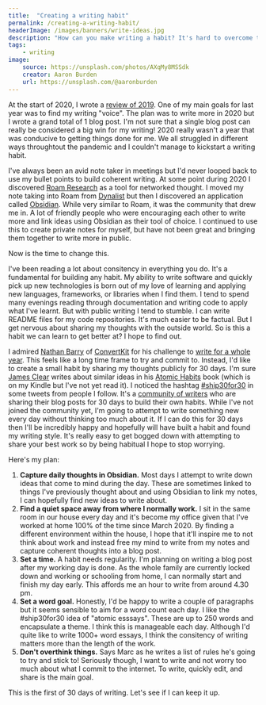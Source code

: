 ```yaml
---
title:  "Creating a writing habit"
permalink: /creating-a-writing-habit/
headerImage: /images/banners/write-ideas.jpg
description: "How can you make writing a habit? It's hard to overcome the fear of writing but by making it habitual, it should become easier. I hope to make 2021 my year of writing. Read more."
tags:
    - writing
image:
    source: https://unsplash.com/photos/AXqMy8MSSdk
    creator: Aaron Burden
    url: https://unsplash.com/@aaronburden
---
```


At the start of 2020, I wrote a [review of 2019](/2019-personal-retrospective). One of my main goals for last year was to find my writing "voice". The plan was to write more in 2020 but I wrote a grand total of 1 blog post. I'm not sure that a single blog post can really be considered a big win for my writing! 2020 really wasn't a year that was conducive to getting things done for me. We all struggled in different ways throughtout the pandemic and I couldn't manage to kickstart a writing habit.

I've always been an avid note taker in meetings but I'd never looped back to use my bullet points to build coherent writing. At some point during 2020 I discovered [Roam Research](https://roamresearch.com/) as a tool for networked thought. I moved my note taking into Roam from [Dynalist](https://dynalist.io/) but then I discovered an application called [Obsidian](https://obsidian.md/). While very similar to Roam, it was the community that drew me in. A lot of friendly people who were encouraging each other to write more and link ideas using Obsidian as their tool of choice. I continued to use this to create private notes for myself, but have not been great and bringing them together to write more in public.

Now is the time to change this.

I've been reading a lot about consitency in everything you do. It's a fundamental for building any habit. My ability to write software and quickly pick up new technologies is born out of my love of learning and applying new languages, frameworks, or libraries when I find them. I tend to spend many evenings reading through documentation and writing code to apply what I've learnt. But with public writing I tend to stumble. I can write README files for my code repositories. It's much easier to be factual. But I get nervous about sharing my thoughts with the outside world. So is this a habit we can learn to get better at? I hope to find out.

I admired [Nathan Barry](https://nathanbarry.com/) of [ConvertKit](https://convertkit.com/) for his challenge to [write for a whole year](https://nathanbarry.com/365/). This feels like a long time frame to try and commit to. Instead, I'd like to create a small habit by sharing my thoughts publicly for 30 days. I'm sure [James Clear](https://jamesclear.com/) writes about similar ideas in his [Atomic Habits](https://jamesclear.com/atomic-habits) book (which is on my Kindle but I've not yet read it). I noticed the hashtag [#ship30for30](https://twitter.com/search?q=ship30for30) in some tweets from people I follow. It's a [community of writers](https://ship30for30.com/) who are sharing their blog posts for 30 days to build their own habits. While I've not joined the community yet, I'm going to attempt to write something new every day without thinking too much about it. If I can do this for 30 days then I'll be incredibly happy and hopefully will have built a habit and found my writing style. It's really easy to get bogged down with attempting to share your best work so by being habitual I hope to stop worrying.

Here's my plan:

1. **Capture daily thoughts in Obsidian.** Most days I attempt to write down ideas that come to mind during the day. These are sometimes linked to things I've previously thought about and using Obsidian to link my notes, I can hopefully find new ideas to write about.
1. **Find a quiet space away from where I normally work.** I sit in the same room in our house every day and it's become my office given that I've worked at home 100% of the time since March 2020. By finding a different environment within the house, I hope that it'll inspire me to not think about work and instead free my mind to write from my notes and capture coherent thoughts into a blog post.
1. **Set a time.** A habit needs regularity. I'm planning on writing a blog post after my working day is done. As the whole family are currently locked down and working or schooling from home, I can normally start and finish my day early. This affords me an hour to write from around 4.30 pm.
1. **Set a word goal.** Honestly, I'd be happy to write a couple of paragraphs but it seems sensible to aim for a word count each day. I like the #ship30for30 idea of "atomic esssays". These are up to 250 words and encapsulate a theme. I think this is manageable each day. Although I'd quite like to write 1000+ word essays, I think the consitency of writing matters more than the length of the work.
1. **Don't overthink things.** Says Marc as he writes a list of rules he's going to try and stick to! Seriously though, I want to write and not worry too much about what I commit to the internet. To write, quickly edit, and share is the main goal.

This is the first of 30 days of writing. Let's see if I can keep it up.